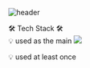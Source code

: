 ![header](https://capsule-render.vercel.app/api?type=waving&color=0:ff9a9e,100:fad0c4&fontColor=fff&height=300&section=header&text=Lee-SoYoon&fontSize=90&animation=fadeIn&fontAlignY=42)

️🛠️ Tech Stack ️🛠️ <br/>
💡 used as the main
<img src="https://img.shields.io/badge/#F7DF1E?style=for-the-badge&logo=javascript&logoColor=black">

💡 used at least once
